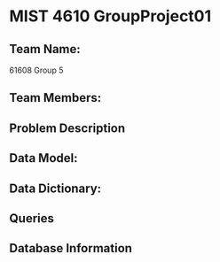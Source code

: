 # MIST 4610 GroupProject01

## Team Name:
61608 Group 5

## Team Members:

## Problem Description

## Data Model:

## Data Dictionary:

## Queries

## Database Information

